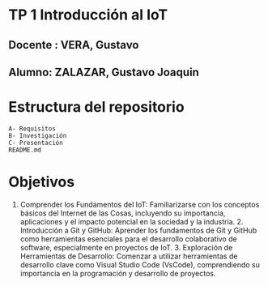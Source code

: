 # TP 1 Introducción al IoT

## Docente : VERA, Gustavo  

## Alumno: ZALAZAR, Gustavo Joaquin

# Estructura del repositorio   
    A- Requisitos
    B- Investigación 
    C- Presentación
    README.md

# Objetivos

   1. Comprender los Fundamentos del IoT: Familiarizarse con los 
    conceptos básicos del Internet de las Cosas, incluyendo su 
    importancia, aplicaciones y el impacto potencial en la sociedad y 
    la industria.
    2. Introducción a Git y GitHub: Aprender los fundamentos de Git y 
    GitHub como herramientas esenciales para el desarrollo 
    colaborativo de software, especialmente en proyectos de IoT.
    3. Exploración de Herramientas de Desarrollo: Comenzar a 
    utilizar herramientas de desarrollo clave como Visual Studio Code 
    (VsCode), comprendiendo su importancia en la programación y 
    desarrollo de proyectos.